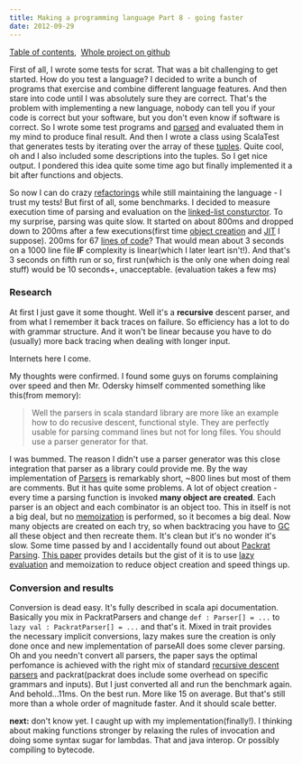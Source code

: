 ```yaml
---
title: Making a programming language Part 8 - going faster
date: 2012-09-29
---
```


[Table of contents](/posts/2012-08-29-creating-a-language-1.html), 
[Whole project on github](https://github.com/edofic/scrat-lang)

First of all, I wrote some tests for scrat. That was a bit challenging
to get started. How do you test a language? I decided to write a bunch
of programs that exercise and combine different language features. And
then stare into code until I was absolutely sure they are correct.
That's the problem with implementing a new language, nobody can tell you
if your code is correct but your software, but you don't even know if
software is correct.
So I wrote some test programs and
[parsed](http://en.wikipedia.org/wiki/Parsing "Parsing") and evaluated
them in my mind to produce final result. And then I wrote a class using
ScalaTest that generates tests by iterating over the array of these
[tuples](http://en.wikipedia.org/wiki/Tuple "Tuple"). Quite cool, oh and
I also included some descriptions into the tuples. So I get nice output.
I pondered this idea quite some time ago but finally implemented it a
bit after functions and objects.

So now I can do crazy
[refactorings](http://www.techopedia.com/definition/3865/refactoring "Refactoring")
while still maintaining the language - I trust my tests! But first of
all, some benchmarks. I decided to measure execution time of parsing and
evaluation on the [linked-list
consturctor](https://raw.github.com/edofic/scrat-lang/master/run/llist.scrat).
To my surprise, parsing was quite slow. It started on about 800ms and
dropped down to 200ms after a few executions(first time [object
creation](http://en.wikipedia.org/wiki/Object_lifetime "Object lifetime")
and
[JIT](http://en.wikipedia.org/wiki/Just-in-time_compilation "Just-in-time compilation")
I suppose). 200ms for 67 [lines of
code](http://en.wikipedia.org/wiki/Source_lines_of_code "Source lines of code")?
That would mean about 3 seconds on a 1000 line file **IF** complexity is
linear(which I later leart isn't!). And that's 3 seconds on fifth run
or so, first run(which is the only one when doing real stuff) would be
10 seconds+, unacceptable. (evaluation takes a few ms)

### Research

At first I just gave it some thought. Well it's a **recursive** descent
parser, and from what I remember it back traces on failure. So
efficiency has a lot to do with grammar structure. And it won't be
linear because you have to do (usually) more back tracing when dealing
with longer input.

Internets here I come. 

My thoughts were confirmed. I found some guys on forums complaining over
speed and then Mr. Odersky himself commented something like this(from
memory):

> Well the parsers in scala standard library are more like an example
> how to do recusive descent, functional style. They are perfectly
> usable for parsing command lines but not for long files. You should
> use a parser generator for that.

I was bummed. The reason I didn't use a parser generator was this close
integration that parser as a library could provide me. By the way
implementation of
[Parsers](http://en.wikipedia.org/wiki/Parsing "Parsing") is remarkably
short, ~800 lines but most of them are comments. But it has quite some
problems. A lot of object creation - every time a parsing function is
invoked **many object are created**. Each parser is an object and each
combinator is an object too. This in itself is not a big deal, but no
[memoization](http://en.wikipedia.org/wiki/Memoization "Memoization") is
performed, so it becomes a big deal. Now many objects are created on
each try, so when backtracing you have to
[GC](http://www.techopedia.com/definition/27271/automatic-memory-management-amm "Automatic Memory Management")
all these object and then recreate them. It's clean but it's no wonder
it's slow.
Some time passed by and I accidentally found out about [Packrat
Parsing](http://en.wikipedia.org/wiki/Parsing_expression_grammar "Parsing expression grammar").
[This paper](http://scala-programming-language.1934581.n4.nabble.com/attachment/1956909/0/packrat_parsers.pdf)
provides details but the gist of it is to use [lazy
evaluation](http://en.wikipedia.org/wiki/Lazy_evaluation "Lazy evaluation")
and memoization to reduce object creation and speed things up.


### Conversion and results

Conversion is dead easy. It's fully described in scala api
documentation. Basically you mix in PackratParsers and change
`def : Parser[] = ...` to `lazy val : PackratParser[] = ...` and that's it. Mixed
in trait provides the necessary implicit conversions, lazy makes sure
the creation is only done once and new implementation of parseAll does
some clever parsing. Oh and you needn't convert all parsers, the paper
says the optimal perfomance is achieved with the right mix of standard
[recursive descent
parsers](http://en.wikipedia.org/wiki/Recursive_descent_parser "Recursive descent parser")
and packrat(packrat does include some overhead on specific grammars and
inputs). But I just converted all and run the benchmark again. And
behold...11ms. On the best run. More like 15 on average. But that's
still more than a whole order of magnitude faster. And it should scale
better. 


**next:** don't know yet. I caught up with my implementation(finally!). I
thinking about making functions stronger by relaxing the rules of
invocation and doing some syntax sugar for lambdas. That and java
interop. Or possibly compiling to bytecode. 
